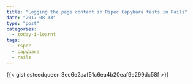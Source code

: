 ```yaml
---
title: "Logging the page content in Rspec Capybara tests in Rails"
date: "2017-08-13"
type: "post"
categories:
  - today-i-learnt
tags:
  - rspec
  - capybara
  - rails
---
```


{{< gist esteedqueen 3ec6e2aaf51c6ea4b20eaf9e299dc58f >}}
